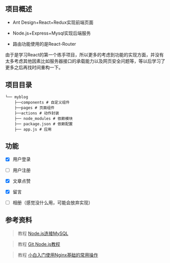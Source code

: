 ## 项目概述


- Ant  Design+React+Redux实现前端页面


- Node.js+Express+Mysql实现后端服务

- 路由功能使用的是React-Router


由于是学习React的第一个练手项目，所以更多的考虑到功能的实现方面，并没有太多考虑其他因素比如服务器接口的承载能力以及网页安全问题等，等以后学习了更多之后再找时间重构一下。


## 项目目录


```
└── myblog
    ├──components # 自定义组件
    ├──pages # 页面组件
    ├──actions # 动作封装
    ├── node_modules # 依赖模块
    ├── package.json # 依赖配置
    ├── app.js # 应用
```


## 功能



- [x] 用户登录
- [ ] 用户注册
- [x] 文章点赞
- [x] 留言
- [ ] 相册（感觉没什么用，可能会放弃实现）



## 参考资料



> 教程 [Node.js连接MySQL](http://www.runoob.com/nodejs/nodejs-mysql.html)


> 教程 [Git,Node.js教程](http://manqc.site)


> 教程 [小白入门使用Nginx基础的常用操作](https://www.cnblogs.com/linuxprobe/p/10652058.html) 

